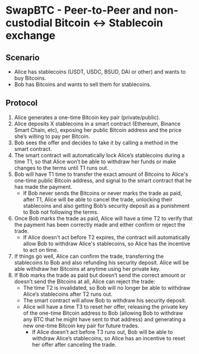 # SwapBTC - Peer-to-Peer and non-custodial Bitcoin <-> Stablecoin exchange

## Scenario
* Alice has stablecoins (USDT, USDC, BSUD, DAI or other) and wants to buy Bitcoins.
* Bob has Bitcoins and wants to sell them for stablecoins.

## Protocol
 1. Alice generates a one-time Bitcoin key pair (private/public).
 2. Alice deposits X stablecoins in a smart contract (Ethereum, Binance Smart Chain, etc), exposing her public Bitcoin address and the price she’s willing to pay per Bitcoin.
 3. Bob sees the offer and decides to take it by calling a method in the smart contract.
 4. The smart contract will automatically lock Alice’s stablecoins during a time T1, so that Alice won’t be able to withdraw her funds or make changes to the terms until T1 runs out.
 5. Bob will have T1 time to transfer the exact amount of Bitcoins to Alice's one-time public Bitcoin address, and signal to the smart contract that he has made the payment.
    - If Bob never sends the Bitcoins or never marks the trade as paid, after T1, Alice will be able to cancel the trade, unlocking their stablecoins and also getting Bob’s security deposit as a punishment to Bob not following the terms.
 6. Once Bob marks the trade as paid, Alice will have a time T2 to verify that the payment has been correctly made and either confirm or reject the trade.
    - If Alice doesn't act before T2 expires, the contract will automatically allow Bob to withdraw Alice's stablecoins, so Alice has the incentive to act on time.
 7. If things go well, Alice can confirm the trade, transferring the stablecoins to Bob and also refunding his security deposit. Alice will be able withdraw her Bitcoins at anytime using her private key.
 8. If Bob marks the trade as paid but doesn’t send the correct amount or doesn’t send the Bitcoins at all, Alice can reject the trade:
    - The time T2 is invalidated, so Bob will no longer be able to withdraw Alice’s stablecoins after T2 runs out.
    - The smart contract will allow Bob to withdraw his security deposit.
    - Alice will have a time T3 to reset her offer, releasing the private key of the one-time Bitcoin address to Bob (allowing Bob to withdraw any BTC that he might have sent to that address) and generating a new one-time Bitcoin key pair for future trades.
      * If Alice doesn’t act before T3 runs out, Bob will be able to withdraw Alice’s stablecoins, so Alice has an incentive to reset her offer after canceling the trade.
